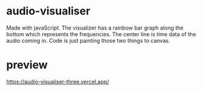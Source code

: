 # audio-visualiser
Made with javaScript. The visualizer has a rainbow bar graph along the bottom which represents the frequencies. The center line is time data of the audio coming in. Code is just painting those two things to canvas.
# preview
https://audio-visualiser-three.vercel.app/
